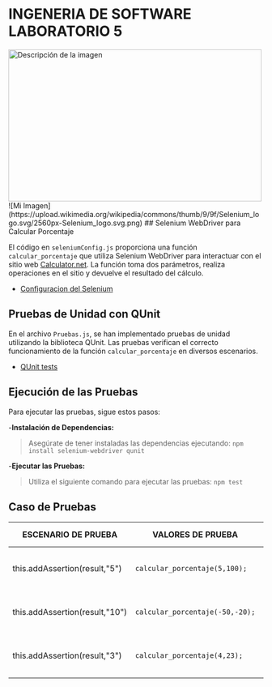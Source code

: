 # INGENERIA DE SOFTWARE LABORATORIO 5
<img src="https://images.credly.com/images/e288c4e4-b0d0-4849-bb62-0c44118ec4cb/qunit.png" alt="Descripción de la imagen" width="500" height="300">
![Mi Imagen](https://upload.wikimedia.org/wikipedia/commons/thumb/9/9f/Selenium_logo.svg/2560px-Selenium_logo.svg.png)
## Selenium WebDriver para Calcular Porcentaje


El código en `seleniumConfig.js` proporciona una función `calcular_porcentaje` que utiliza Selenium WebDriver para interactuar con el sitio web [Calculator.net](http://www.calculator.net/). La función toma dos parámetros, realiza operaciones en el sitio y devuelve el resultado del cálculo.

- [Configuracion del Selenium ](seleniumConfig.js)

##  Pruebas de Unidad con QUnit
En el archivo `Pruebas.js`, se han implementado pruebas de unidad utilizando la biblioteca QUnit. Las pruebas verifican el correcto funcionamiento de la función `calcular_porcentaje` en diversos escenarios.

- [QUnit tests ](Pruebas.js)

## Ejecución de las Pruebas

Para ejecutar las pruebas, sigue estos pasos:

-**Instalación de Dependencias:**
> Asegúrate de tener instaladas las dependencias ejecutando:
`npm install selenium-webdriver qunit`

-**Ejecutar las Pruebas:**
> Utiliza el siguiente comando para ejecutar las pruebas:
`npm test`


## Caso de Pruebas


|       ESCENARIO DE PRUEBA     |VALORES DE PRUEBA    |RESULTADO DE PRUEBA    |
|----------------|-------------------------------|-----------------------------|
|this.addAssertion(result,"5")|`calcular_porcentaje(5,100);`|El resultado debería ser igual a 5 (TRUE) |
|this.addAssertion(result,"10")|`calcular_porcentaje(-50,-20);`|El resultado debería ser igual a 10 (TRUE) |
|this.addAssertion(result,"3")|`calcular_porcentaje(4,23);`|El resultado debería ser igual a 3 (FALSE) |


